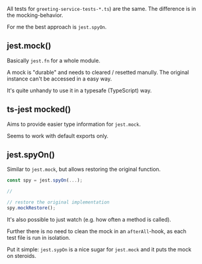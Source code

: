 All tests for `greeting-service-tests-*.ts`) are the same. The difference is in the mocking-behavior.

For me the best approach is `jest.spyOn`.

## jest.mock()

Basically `jest.fn` for a whole module.

A mock is "durable" and needs to cleared / resetted manully.
The original instance can't be accessed in a easy way.

It's quite unhandy to use it in a typesafe (TypeScript) way.

## ts-jest mocked()

Aims to provide easier type information for `jest.mock`.

Seems to work with default exports only.

## jest.spyOn()

Similar to `jest.mock`, but allows restoring the original function.
```ts
const spy = jest.spyOn(...);

//

// restore the original implementation
spy.mockRestore();
```

  
It's also possible to just watch (e.g. how often a method is called).

Further there is no need to clean the mock in an `afterAll`-hook, as each test file is run in isolation.

Put it simple: `jest.sypOn` is a nice sugar for `jest.mock` and it puts the mock on steroids.
